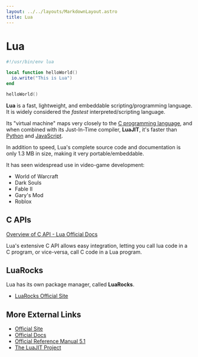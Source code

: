 ```yaml
---
layout: ../../layouts/MarkdownLayout.astro
title: Lua
---
```

# Lua
```lua 
#!/usr/bin/env lua 

local function helloWorld()
  io.write("This is Lua")
end

helloWorld()
```
**Lua** is a fast, lightweight, and embeddable scripting/programming language. 
It is widely considered the *fastest* interpreted/scripting language.

Its "virtual machine" maps very closely to the 
[C programming language](/notes/on/c), and when combined with its Just-In-Time 
compiler, **LuaJIT**, it's faster than [Python](/notes/on/python) and 
[JavaScript](/notes/on/javascript).

In addition to speed, Lua's complete source code and documentation is only 
1.3 MB in size, making it very portable/embeddable.

It has seen widespread use in video-game development:
  - World of Warcraft
  - Dark Souls
  - Fable II 
  - Gary's Mod
  - Roblox

## C APIs
[Overview of C API - Lua Official Docs](http://www.lua.org/pil/24.html)

Lua's extensive C API allows easy integration, letting you call lua code in a C 
program, or vice-versa, call C code in a Lua program.

## LuaRocks
Lua has its own package manager, called **LuaRocks**.
  - [LuaRocks Official Site](https://luarocks.org/)

## More External Links
- [Official Site](https://www.lua.org/)
- [Official Docs](https://www.lua.org/docs.html)
- [Official Reference Manual 5.1](https://www.lua.org/manual/5.1/)
- [The LuaJIT Project](https://luajit.org/)
